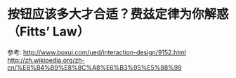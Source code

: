 # 按钮应该多大才合适？费兹定律为你解惑（Fitts’ Law）

参考: http://www.boxui.com/ued/interaction-design/9152.html http://zh.wikipedia.org/zh-cn/%E8%B4%B9%E8%8C%A8%E6%B3%95%E5%88%99
